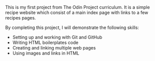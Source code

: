 This is my first project from The Odin Project curriculum. It is a simple recipe website which consist of a main index page with links to a few recipes pages. 

By completing this project, I will demonstrate the following skills:
- Setting up and working with Git and GitHub
- Writing HTML boilerplates code
- Creating and linking multiple web pages
- Using images and links in HTML